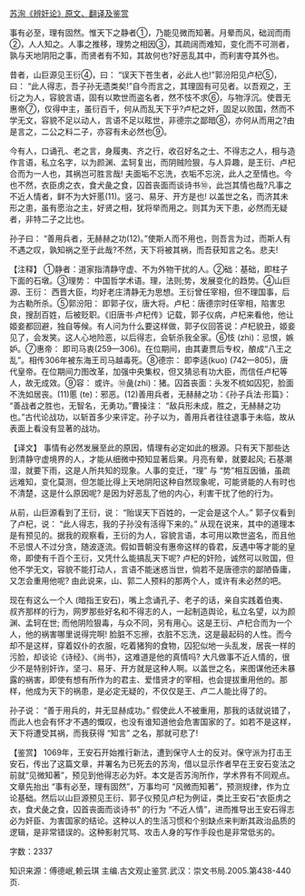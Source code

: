 [苏洵《辨奸论》原文、翻译及鉴赏](https://www.vrrw.net/wx/14141.html)

事有必至，理有固然。惟天下之静者①，乃能见微而知著。月晕而风，础润而雨②，人人知之。人事之推移，理势之相因③，其疏阔而难知，变化而不可测者，孰与天地阴阳之事，而贤者有不知，其故何也?好恶乱其中，而利害夺其外也。

昔者，山巨源见王衍④，曰： “误天下苍生者，必此人也!”郭汾阳见卢杞⑤，曰： “此人得志，吾子孙无遗类矣!”自今而言之，其理固有可见者。以吾观之，王衍之为人，容貌言语，固有以欺世而盗名者，然不忮不求⑥，与物浮沉。使晋无惠帝⑦，仅得中主，虽衍百千，何从而乱天下乎?卢杞之奸，固足以败国，然而不学无文，容貌不足以动人，言语不足以眩世，非德宗之鄙暗⑧，亦何从而用之?由是言之，二公之料二子，亦容有未必然也⑨。

今有人，口诵孔、老之言，身履夷、齐之行，收召好名之士、不得志之人，相与造作言语，私立名字，以为颜渊、孟轲复出，而阴贼险狠，与人异趣，是王衍、卢杞合而为一人也，其祸岂可胜言哉! 夫面垢不忘洗，衣垢不忘浣，此人之至情也。今也不然，衣臣虏之衣，食犬彘之食，囚首丧面而谈诗书⑩，此岂其情也哉?凡事之不近人情者，鲜不为大奸慝(11)。竖刁、易牙、开方是也! 以盖世之名，而济其未形之患，虽有愿治之主，好贤之相，犹将举而用之。则其为天下患，必然而无疑者，非特二子之比也。

孙子曰： “善用兵者，无赫赫之功(12)。”使斯人而不用也，则吾言为过，而斯人有不遇之叹，孰知祸之至于此哉?不然，天下将被其祸，而吾获知言之名。悲夫!



【注释】 ①静者：道家指清静守虚、不为外物干扰的人。②础：基础，即柱子下面的石墩。③理势： 中国哲学术语。理，法则;势，发展变化的趋势。④山巨源、王衍： 西晋大臣，均好老庄清静无为思想。王衍曾任宰相，但不理国事，后为古勒所杀。⑤郭汾阳： 即郭子仪，唐大将。卢杞：唐德宗时任宰相，陷害忠良，搜刮百姓，后被贬职。《旧唐书·卢杞传》记载，郭子仪病，卢杞来看他，他让姬妾都回避，独自等候。有人问为什么要这样做，郭子仪回答说：卢杞貌丑，姬妾见了，会发笑。这人心地险恶，以后得志，会斩杀我全家。⑥忮 (zhi)：忌恨，嫉妒。⑦惠帝： 即司马衷(259—306)。在位期间，由其妻贾后专权，酿成“八王之乱”。相传306年被东海王司马越毒死。⑧德宗： 即李适(kuo) (742—805)，唐代皇帝。在位期间力图改革，加强中央集权，但又猜忌有功大臣，而信任卢杞等人，故无成效。⑨容： 或许。⑩彘(zhi)：猪。囚首丧面：头发不梳如囚犯，脸面不洗如居丧。(11)慝 (te)：邪恶。(12)善用兵者，无赫赫之功：《孙子兵法·形篇》： “善战者之胜也，无智名，无勇功。”曹操注： “敌兵形未成，胜之，无赫赫之功也。”古代论战功，以斩首多少来评定。孙子以为，善用兵者往往退事于未临，故从表面上看没有显著的战功。

【译文】 事情有必然发展至此的原因，情理有必定如此的根源。只有天下那些达到清静守虚境界的人，才能从细微中预知显著后果。月亮有晕，就要起风; 石基潮湿，就要下雨，这是人所共知的现象。人事的变迁，“理” 与 “势”相互因循，虽疏远难知，变化莫测，但怎能比得上天地阴阳这种自然现象呢，可能贤能的人有时也不清楚，这是什么原因呢? 是因为好恶乱了他的内心，利害干扰了他的行为。

从前，山巨源看到了王衍，说： “贻误天下百姓的，一定会是这个人。” 郭子仪看到了卢杞，说： “此人得志，我的子孙没有活得下来的。” 从现在说来，其中的道理本是有预见的。据我的观察看，王衍的为人，容貌言语，本可用以欺世盗名，而且他不忌恨人不过分贪，随波逐流。假如晋朝没有惠帝这样的昏君，反遇中等才能的皇帝，即使有千百个王衍，又凭什么能搞乱天下呢? 卢杞的奸险，诚然可以败国，但他不学无文，容貌不能打动人，言语不能迷惑当世，倘若不是唐德宗的鄙陋昏庸，又怎会重用他呢? 由此说来，山、郭二人预料的那两个人，或许有未必然的吧。

现在有这么一个人 (暗指王安石)，嘴上念诵孔子、老子的话，亲自实践着伯夷、叔齐那样的行为，网罗那些好名和不得志的人，一起制造舆论，私立名望，以为颜渊、孟轲在世; 而他阴险狠毒，与众不同，另有用心。这是王衍、卢杞合而为一个人，他的祸害哪里说得完啊! 脸脏不忘擦，衣脏不忘洗，这是最起码的人性。而今却不是这样，穿着奴仆的衣服，吃着猪狗的食物，囚犯似地一头乱发，居丧一样的污脸，却谈论《诗经》、《尚书》，这难道是他的真情吗? 大凡做事不近人情的，很少不是特别奸诈，坚刁、易牙、开方就是这种人啊。以盖世之名，来图谋他还未暴露的祸害，即使有想有所作为的君主、爱惜贤才的宰相，也会提拔重用他的。那样，他成为天下的祸患，是必定无疑的，不仅仅是王、卢二人能比得了的。

孙子说： “善于用兵的，并无显赫成功。” 假使此人不被重用，那我的话就说错了，而此人也会有怀才不遇的慨叹，也没有谁知道他会危害国家的了。如若不是这样，天下将遭受其祸，而我获得 “知言” 之名，那就可悲了!

【鉴赏】 1069年，王安石开始推行新法，遭到保守人士的反对。保守派为打击王安石，传出了这篇文章，并署名为已死去的苏洵，借以显示作者早在王安石变法之前就“见微知著”，预见到他得志必为奸。本文是否苏洵所作，学术界有不同观点。文章先抬出 “事有必至，理有固然”，万事均可 “风微而知著”，预测规律，作为立论基础。然后以山巨源预见王衍、郭子仪预见卢杞为例证，类比王安石“衣臣虏之衣，食犬彘之食，囚首丧面而谈诗书” 的行为 “不近人情”，进而推导出王安石得志必为奸臣、为害国家的结论。这种以人的生活习惯和个别缺点来判断其政治品质的逻辑，是非常错误的。这种影射咒骂、攻击人身的写作手段也是非常低劣的。

字数：2337

知识来源：傅德岷,赖云琪 主编.古文观止鉴赏.武汉：崇文书局.2005.第438-440页.

